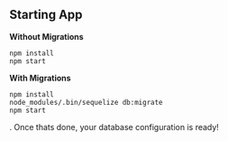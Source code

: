## Starting App

**Without Migrations**

```
npm install
npm start
```

**With Migrations**

```
npm install
node_modules/.bin/sequelize db:migrate
npm start
```
.
Once thats done, your database configuration is ready!
